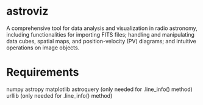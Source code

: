 # astroviz
A comprehensive tool for data analysis and visualization in radio astronomy, including functionalities for importing FITS files; handling and manipulating data cubes, spatial maps, and position-velocity (PV) diagrams; and intuitive operations on image objects.

# Requirements 
numpy
astropy 
matplotlib
astroquery (only needed for .line_info() method)
urllib (only needed for .line_info() method)
